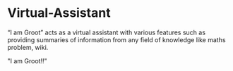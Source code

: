 # Virtual-Assistant

“I am Groot” acts as a virtual assistant with various features such as providing
summaries of information from any field of knowledge like maths problem, wiki.

"I am Groot!!"
